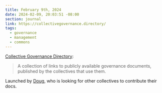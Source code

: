```yaml
---
title: February 9th, 2024
date: 2024-02-09, 20:03:51 -08:00
section: journal
link: https://collectivegovernance.directory/
tags:
  - governance
  - management
  - commons
---
```

[Collective Governance Directory](https://collectivegovernance.directory/): 

> A collection of links to publicly available governance documents, published by the collectives that use them.

Launched by [Doug](https://dougwebb.site/), who is looking for other collectives to contribute their docs.